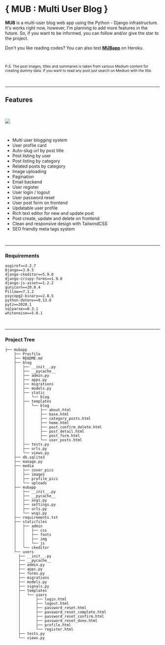 # { MUB : Multi User Blog }

**MUB** is a multi-user blog web app using the Python - Django infrastructure. It's works right now, however, I'm planning to add more features in the future. So, if you want to be informed, you can follow and/or give the star to the project.

Don't you like reading codes? You can also test [**MUBapp**](https://mubapp.herokuapp.com/) on Heroku.


<br>

<sub>P.S. The post images, titles and summaries is taken from various Medium content for creating dummy data. If you want to read any post just search on Medium with the title.</sub>

<br>

----

## Features

<br>

![](media/mubapp.gif)

<br>

* Multi user blogging system
* User profile card
* Auto-slug url by post title
* Post listing by user
* Post listing by category
* Related posts by category
* Image uploading
* Pagination
* Email backend
* User register
* User login / logout
* User password reset
* User post form on frontend
* Updatable user profile
* Rich text editor for new and update post
* Post create, update and delete on frontend
* Clean and responsive design with TailwindCSS
* SEO friendly meta tags system


<br>

----

### Requirements

```
asgiref==3.2.7
Django==3.0.5
django-ckeditor==5.9.0
django-crispy-forms==1.9.0
django-js-asset==1.2.2
gunicorn==20.0.4
Pillow==7.1.2
psycopg2-binary==2.8.5
python-dotenv==0.13.0
pytz==2020.1
sqlparse==0.3.1
whitenoise==5.0.1
```


<br>

----

### Project Tree

```
├── mubapp
    ├── Procfile
    ├── README.md
    ├── blog
    │   ├── __init__.py
    │   ├── __pycache__
    │   ├── admin.py
    │   ├── apps.py
    │   ├── migrations
    │   ├── models.py
    │   ├── static
    │   │   └── blog
    │   ├── templates
    │   │   └── blog
    │   │       ├── about.html
    │   │       ├── base.html
    │   │       ├── category_posts.html
    │   │       ├── home.html
    │   │       ├── post_confirm_delete.html
    │   │       ├── post_detail.html
    │   │       ├── post_form.html
    │   │       └── user_posts.html
    │   ├── tests.py
    │   ├── urls.py
    │   └── views.py
    ├── db.sqlite3
    ├── manage.py
    ├── media
    │   ├── cover_pics
    │   ├── images
    │   ├── profile_pics
    │   └── uploads
    ├── mubapp
    │   ├── __init__.py
    │   ├── __pycache__
    │   ├── asgi.py
    │   ├── settings.py
    │   ├── urls.py
    │   └── wsgi.py
    ├── requirements.txt
    ├── staticfiles
    │   ├── admin
    │   │   ├── css
    │   │   ├── fonts
    │   │   ├── img
    │   │   └── js
    │   └── ckeditor
    └── users
      ├── __init__.py
      ├── __pycache__
      ├── admin.py
      ├── apps.py
      ├── forms.py
      ├── migrations
      ├── models.py
      ├── signals.py
      ├── templates
      │   └── users
      │       ├── login.html
      │       ├── logout.html
      │       ├── password_reset.html
      │       ├── password_reset_complete.html
      │       ├── password_reset_confirm.html
      │       ├── password_reset_done.html
      │       ├── profile.html
      │       └── register.html
      ├── tests.py
      └── views.py
```
